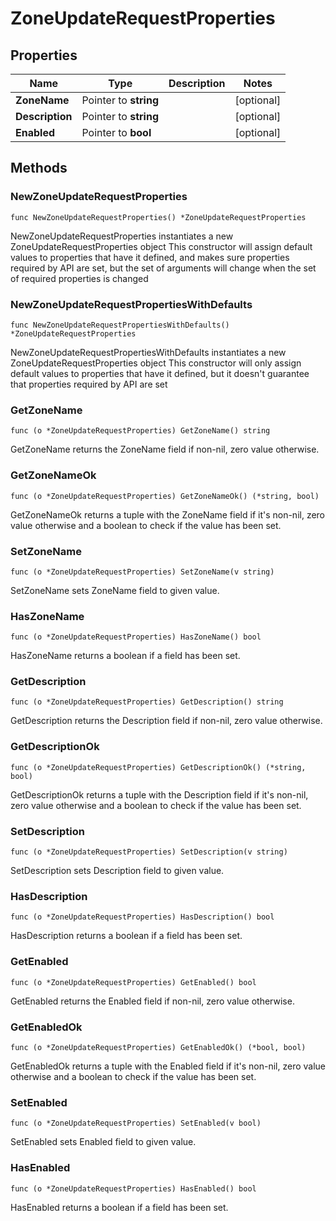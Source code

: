 # ZoneUpdateRequestProperties

## Properties

|Name | Type | Description | Notes|
|------------ | ------------- | ------------- | -------------|
|**ZoneName** | Pointer to **string** |  | [optional] |
|**Description** | Pointer to **string** |  | [optional] |
|**Enabled** | Pointer to **bool** |  | [optional] |

## Methods

### NewZoneUpdateRequestProperties

`func NewZoneUpdateRequestProperties() *ZoneUpdateRequestProperties`

NewZoneUpdateRequestProperties instantiates a new ZoneUpdateRequestProperties object
This constructor will assign default values to properties that have it defined,
and makes sure properties required by API are set, but the set of arguments
will change when the set of required properties is changed

### NewZoneUpdateRequestPropertiesWithDefaults

`func NewZoneUpdateRequestPropertiesWithDefaults() *ZoneUpdateRequestProperties`

NewZoneUpdateRequestPropertiesWithDefaults instantiates a new ZoneUpdateRequestProperties object
This constructor will only assign default values to properties that have it defined,
but it doesn't guarantee that properties required by API are set

### GetZoneName

`func (o *ZoneUpdateRequestProperties) GetZoneName() string`

GetZoneName returns the ZoneName field if non-nil, zero value otherwise.

### GetZoneNameOk

`func (o *ZoneUpdateRequestProperties) GetZoneNameOk() (*string, bool)`

GetZoneNameOk returns a tuple with the ZoneName field if it's non-nil, zero value otherwise
and a boolean to check if the value has been set.

### SetZoneName

`func (o *ZoneUpdateRequestProperties) SetZoneName(v string)`

SetZoneName sets ZoneName field to given value.

### HasZoneName

`func (o *ZoneUpdateRequestProperties) HasZoneName() bool`

HasZoneName returns a boolean if a field has been set.

### GetDescription

`func (o *ZoneUpdateRequestProperties) GetDescription() string`

GetDescription returns the Description field if non-nil, zero value otherwise.

### GetDescriptionOk

`func (o *ZoneUpdateRequestProperties) GetDescriptionOk() (*string, bool)`

GetDescriptionOk returns a tuple with the Description field if it's non-nil, zero value otherwise
and a boolean to check if the value has been set.

### SetDescription

`func (o *ZoneUpdateRequestProperties) SetDescription(v string)`

SetDescription sets Description field to given value.

### HasDescription

`func (o *ZoneUpdateRequestProperties) HasDescription() bool`

HasDescription returns a boolean if a field has been set.

### GetEnabled

`func (o *ZoneUpdateRequestProperties) GetEnabled() bool`

GetEnabled returns the Enabled field if non-nil, zero value otherwise.

### GetEnabledOk

`func (o *ZoneUpdateRequestProperties) GetEnabledOk() (*bool, bool)`

GetEnabledOk returns a tuple with the Enabled field if it's non-nil, zero value otherwise
and a boolean to check if the value has been set.

### SetEnabled

`func (o *ZoneUpdateRequestProperties) SetEnabled(v bool)`

SetEnabled sets Enabled field to given value.

### HasEnabled

`func (o *ZoneUpdateRequestProperties) HasEnabled() bool`

HasEnabled returns a boolean if a field has been set.


